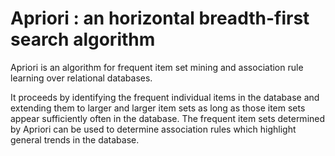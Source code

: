 # Apriori : an horizontal breadth-first search algorithm 

Apriori is an algorithm for frequent item set mining and association rule learning over relational databases.

It proceeds by identifying the frequent individual items in the database and extending them to larger and larger item sets as long as those item sets appear sufficiently often in the database. The frequent item sets determined by Apriori can be used to determine association rules which highlight general trends in the database.
